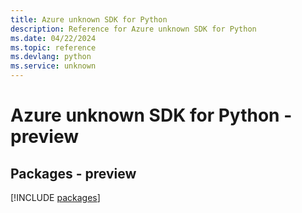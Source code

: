```yaml
---
title: Azure unknown SDK for Python
description: Reference for Azure unknown SDK for Python
ms.date: 04/22/2024
ms.topic: reference
ms.devlang: python
ms.service: unknown
---
```

# Azure unknown SDK for Python - preview
## Packages - preview
[!INCLUDE [packages](unknown-index.md)]